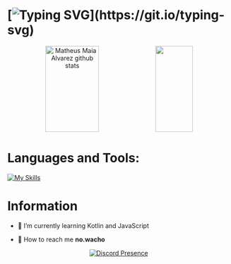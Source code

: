 # [![Typing SVG](https://readme-typing-svg.herokuapp.com/?color=ffffff&size=35&center=true&vCenter=true&width=1000&lines=Hello,+my+name+is+No.wacho;I'm+18+years+old.;)](https://git.io/typing-svg)

<div align="center">  
  <img width="49%" height="195px" src="https://github-readme-stats.vercel.app/api?username=Nowacho&show_icons=true&count_private=true&hide_border=true&title_color=FF0000&icon_color=FF0000&text_color=c9d1d9&bg_color=0d1117" alt="Matheus Maia Alvarez github stats" /> 
  <img width="41%" height="195px" src="https://github-readme-stats.vercel.app/api/top-langs/?username=Nowacho&layout=compact&hide_border=true&title_color=FF0000&text_color=FF0000&bg_color=0d1117" />
</div>

# Languages and Tools:
[![My Skills](https://skillicons.dev/icons?i=java,kotlin,js,html,css,python,mongodb,redis,maven,godot,idea)](https://skillicons.dev)

#
# Information

- 🌙 I’m currently learning Kotlin and JavaScript

- 🧭 How to reach me **no.wacho**

<p align="center">
    <a href="https://discord.com/users/1079614475717586945" target="_blank" rel="nofollow">
        <img src="https://lanyard-profile-readme.vercel.app/api/1079614475717586945?&animated=true&borderRadius=30px&idleMessage=Nothing..." alt="Discord Presence" align="center">
    </a>
</p>
